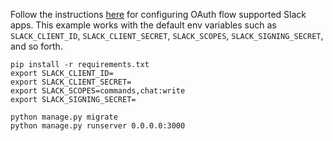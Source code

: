 Follow the instructions [here](https://slack.dev/bolt-python/concepts#authenticating-oauth) for configuring OAuth flow supported Slack apps. This example works with the default env variables such as `SLACK_CLIENT_ID`, `SLACK_CLIENT_SECRET`, `SLACK_SCOPES`, `SLACK_SIGNING_SECRET`, and so forth.

```
pip install -r requirements.txt
export SLACK_CLIENT_ID=
export SLACK_CLIENT_SECRET=
export SLACK_SCOPES=commands,chat:write
export SLACK_SIGNING_SECRET=

python manage.py migrate
python manage.py runserver 0.0.0.0:3000
```
